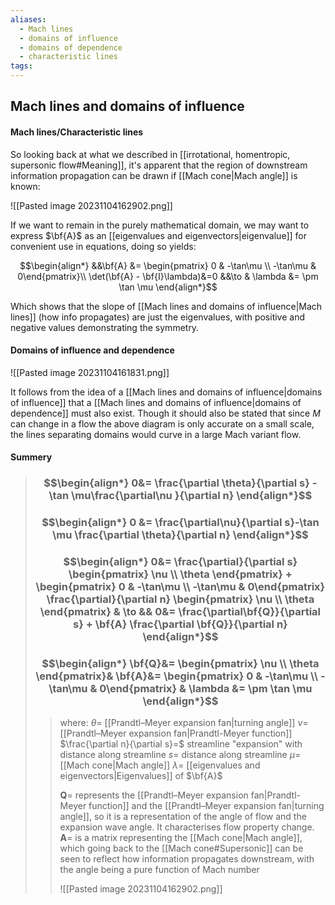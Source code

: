 ```yaml
---
aliases:
  - Mach lines
  - domains of influence
  - domains of dependence
  - characteristic lines
tags:
---
```


## Mach lines and domains of influence

#### Mach lines/Characteristic lines

So looking back at what we described in [[irrotational, homentropic, supersonic flow#Meaning]], it's apparent that the region of downstream information propagation can be drawn if [[Mach cone|Mach angle]] is known:

![[Pasted image 20231104162902.png]]

If we want to remain in the purely mathematical domain, we may want to express $\bf{A}$ as an [[eigenvalues and eigenvectors|eigenvalue]] for convenient use in equations, doing so yields:

$$\begin{align*}
&&\bf{A} &= \begin{pmatrix} 0  & -\tan\mu \\ -\tan\mu   & 0\end{pmatrix}\\
\det(\bf{A} - \bf{I}\lambda)&=0 &&\to & \lambda &= \pm \tan \mu
\end{align*}$$

Which shows that the slope of [[Mach lines and domains of influence|Mach lines]] (how info propagates) are just the eigenvalues, with positive and negative values demonstrating the symmetry.

#### Domains of influence and dependence

![[Pasted image 20231104161831.png]]

It follows from the idea of a [[Mach lines and domains of influence|domains of influence]] that a [[Mach lines and domains of influence|domains of dependence]] must also exist. Though it should also be stated that since $M$ can change in a flow the above diagram is only accurate on a small scale, the lines separating domains would curve in a large Mach variant flow.

#### Summery

> ### $$\begin{align*}  0&=  \frac{\partial \theta}{\partial s} -  \tan \mu\frac{\partial\nu }{\partial n} \end{align*}$$
> ### $$\begin{align*}  0  &=   \frac{\partial\nu}{\partial s}-\tan  \mu  \frac{\partial \theta}{\partial n}  \end{align*}$$
> ### $$\begin{align*} 0&= \frac{\partial}{\partial s} \begin{pmatrix} \nu \\ \theta \end{pmatrix} + \begin{pmatrix} 0  & -\tan\mu \\ -\tan\mu   & 0\end{pmatrix} \frac{\partial}{\partial n} \begin{pmatrix} \nu \\ \theta \end{pmatrix} & \to && 0&= \frac{\partial\bf{Q}}{\partial s}   + \bf{A} \frac{\partial \bf{Q}}{\partial n}    \end{align*}$$
> ### $$\begin{align*} \bf{Q}&= \begin{pmatrix} \nu \\ \theta \end{pmatrix}& \bf{A}&= \begin{pmatrix} 0  & -\tan\mu \\ -\tan\mu   & 0\end{pmatrix} & \lambda &= \pm \tan \mu \end{align*}$$
>> where:
>> $\theta=$ [[Prandtl–Meyer expansion fan|turning angle]]
>> $\nu=$ [[Prandtl–Meyer expansion fan|Prandtl-Meyer function]]
>> $\frac{\partial n}{\partial s}=$ streamline "expansion" with distance along streamline
>> $s=$ distance along streamline
>> $\mu=$ [[Mach cone|Mach angle]]
>> $\lambda=$ [[eigenvalues and eigenvectors|Eigenvalues]] of $\bf{A}$
>> 
>> $\mathbf{Q}=$ represents the [[Prandtl–Meyer expansion fan|Prandtl-Meyer function]] and the [[Prandtl–Meyer expansion fan|turning angle]], so it is a representation of the angle of flow and the expansion wave angle. It characterises flow property change.
>> $\mathbf{A}=$ is a matrix representing the [[Mach cone|Mach angle]], which going back to the [[Mach cone#Supersonic]] can be seen to reflect how information propagates downstream, with the angle being a pure function of Mach number
>> 
>> ![[Pasted image 20231104162902.png]]
